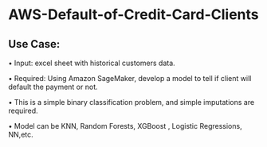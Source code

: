 # AWS-Default-of-Credit-Card-Clients
## Use Case:

• Input: excel sheet with historical customers data.

• Required: Using Amazon SageMaker, develop a model to tell if client will default the payment or not.

• This is a simple binary classification problem, and simple imputations are required.

• Model can be KNN, Random Forests, XGBoost , Logistic Regressions, NN,etc.
